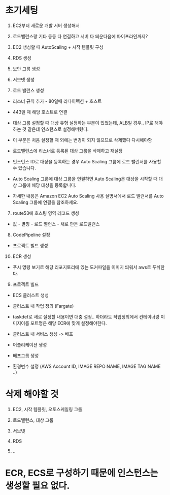 # 초기세팅

1. EC2부터 새로운 개발 서버 생성해서

2. 로드밸런스랑 기타 등등 다 연결하고 서버 다 띄운다음에 파이프라인까지?

3. EC2 생성할 때 AutoScailng + 시작 템플릿 구성

4. RDS 생성

5. 보안 그룹 생성

7. 서브넷 생성

6. 로드 밸런스 생성

- 리스너 규칙 추가 - 80일때 리다이렉션 + 호스트

- 443일 때 해당 호스트로 연결 

- 대상 그룹 설정할 때 대상 유형 설정하는 부분이 있었는데, ALB일 경우.. IP로 해야하는 것 같은데 인스턴스로 설정해버렸다.

- 이 부분은 처음 설정할 때 외에는 변경이 되지 않으므로 삭제했다 다시해야함

- 로드밸런스에 리스너로 등록된 대상 그룹을 삭제하고 재설정

- 인스턴스 ID로 대상을 등록하는 경우 Auto Scaling 그룹에 로드 밸런서를 사용할 수 있습니다.

- Auto Scaling 그룹에 대상 그룹을 연결하면 Auto Scaling은 대상을 시작할 때 대상 그룹에 해당 대상을 등록합니다.

- 자세한 내용은 Amazon EC2 Auto Scaling 사용 설명서에서 로드 밸런서를 Auto Scaling 그룹에 연결을 참조하세요.

7. route53에 호스팅 영역 레코드 생성
 - 값 - 별칭 - 로드 밸런스 - 새로 만든 로드밸런스

 8. CodePipeline 설정

 - 프로젝트 빌드 생성


 10. ECR 생성

 - 푸시 명령 보기로 해당 리포지토리에 있는 도커파일을 이미지 띄워서 aws로 푸쉬한다.
 

 9. 프로젝트 빌드

 - ECS 클러스트 생성

 - 클러스트 내 작업 정의 (Fargate)

 - taskdef로 새로 설정할 내용이면 대충 설정.. 하더라도 작업정의에서 컨테이너랑 이미지이름 포트명은 해당 ECR에 맞게 설정해야한다.

 - 클러스트 내 서비스 생성 -> 배포

 - 어플리케이션 생성

 - 배포그룹 생성

 - 환경변수 설정 (AWS Account ID, IMAGE REPO NAME, IMAGE TAG NAME ..)



# 삭제 해야할 것

1. EC2, 시작 템플릿, 오토스케일링 그룹

2. 로드밸런스, 대상 그룹

3. 서브넷

4. RDS

5. ..


# ECR, ECS로 구성하기 때문에 인스턴스는 생성할 필요 없다.

